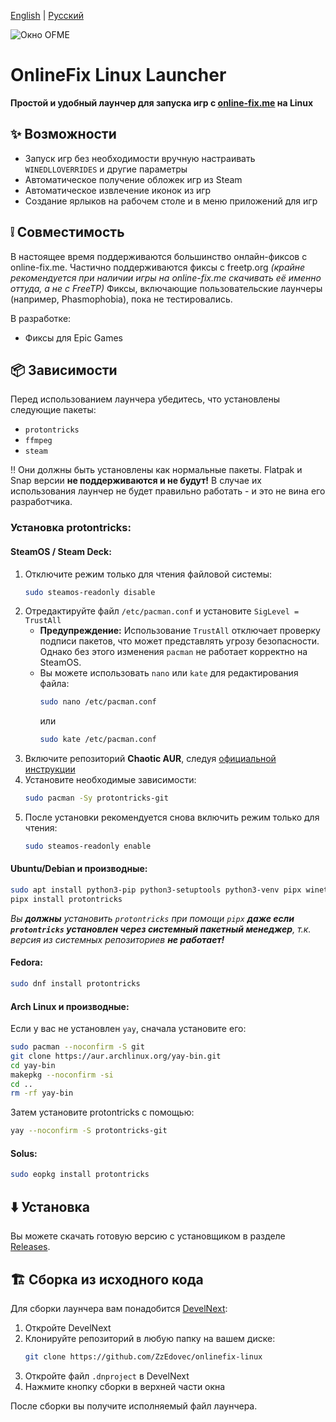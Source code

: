
[English](https://github.com/ZzEdovec/onlinefix-linux/blob/main/README.md) | [Русский](https://github.com/ZzEdovec/onlinefix-linux/blob/main/README_ru.md)

![Окно OFME](https://zzedovec.github.io/images/ofmeBanner.png)
# OnlineFix Linux Launcher

**Простой и удобный лаунчер для запуска игр с ****[online-fix.me](https://online-fix.me)**** на Linux**

## ✨ Возможности

- Запуск игр без необходимости вручную настраивать `WINEDLLOVERRIDES` и другие параметры
- Автоматическое получение обложек игр из Steam
- Автоматическое извлечение иконок из игр
- Создание ярлыков на рабочем столе и в меню приложений для игр

## ❕ Совместимость

В настоящее время поддерживаются большинство онлайн-фиксов с online-fix.me. Частично поддерживаются фиксы с freetp.org *(крайне рекомендуется при наличии игры на online-fix.me скачивать её именно оттуда, а не с FreeTP)*
Фиксы, включающие пользовательские лаунчеры (например, Phasmophobia), пока не тестировались.

В разработке:
- Фиксы для Epic Games

## 📦 Зависимости

Перед использованием лаунчера убедитесь, что установлены следующие пакеты:

- `protontricks`
- `ffmpeg`
- `steam`

‼️ Они должны быть установлены как нормальные пакеты. Flatpak и Snap версии **не поддерживаются и не будут!** В случае их использования лаунчер не будет правильно работать - и это не вина его разработчика.

### Установка protontricks:

#### SteamOS / Steam Deck:

1. Отключите режим только для чтения файловой системы:
   ```bash
   sudo steamos-readonly disable
   ```
2. Отредактируйте файл `/etc/pacman.conf` и установите `SigLevel = TrustAll`
   - **Предупреждение:** Использование `TrustAll` отключает проверку подписи пакетов, что может представлять угрозу безопасности. Однако без этого изменения `pacman` не работает корректно на SteamOS.
   - Вы можете использовать `nano` или `kate` для редактирования файла:
     ```bash
     sudo nano /etc/pacman.conf
     ```
     или
     ```bash
     sudo kate /etc/pacman.conf
     ```
3. Включите репозиторий **Chaotic AUR**, следуя [официальной инструкции](https://aur.chaotic.cx/docs)
4. Установите необходимые зависимости:
   ```bash
   sudo pacman -Sy protontricks-git
   ```
5. После установки рекомендуется снова включить режим только для чтения:
   ```bash
   sudo steamos-readonly enable
   ```

#### Ubuntu/Debian и производные:

```bash
sudo apt install python3-pip python3-setuptools python3-venv pipx winetricks
pipx install protontricks
```
*Вы **должны** установить `protontricks` при помощи `pipx` **даже если `protontricks` установлен через системный пакетный менеджер**, т.к. версия из системных репозиториев **не работает!***

#### Fedora:

```bash
sudo dnf install protontricks
```

#### Arch Linux и производные:

Если у вас не установлен `yay`, сначала установите его:

```bash
sudo pacman --noconfirm -S git
git clone https://aur.archlinux.org/yay-bin.git
cd yay-bin
makepkg --noconfirm -si
cd ..
rm -rf yay-bin
```

Затем установите protontricks с помощью:

```bash
yay --noconfirm -S protontricks-git
```

#### Solus:

```bash
sudo eopkg install protontricks
```

## ⬇️ Установка

Вы можете скачать готовую версию с установщиком в разделе [Releases](https://github.com/ZzEdovec/onlinefix-linux/releases).

## 🏗 Сборка из исходного кода

Для сборки лаунчера вам понадобится [DevelNext](https://develnext.org):

1. Откройте DevelNext
2. Клонируйте репозиторий в любую папку на вашем диске:
   ```bash
   git clone https://github.com/ZzEdovec/onlinefix-linux
   ```
3. Откройте файл `.dnproject` в DevelNext
4. Нажмите кнопку сборки в верхней части окна

После сборки вы получите исполняемый файл лаунчера.
